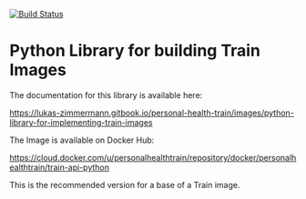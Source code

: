 [![Build Status](https://travis-ci.org/PersonalHealthTrain/train-api-python.svg?branch=master)](https://travis-ci.org/PersonalHealthTrain/train-api-python)
# Python Library for building Train Images

The documentation for this library is available here:

https://lukas-zimmermann.gitbook.io/personal-health-train/images/python-library-for-implementing-train-images


The Image is available on Docker Hub:

https://cloud.docker.com/u/personalhealthtrain/repository/docker/personalhealthtrain/train-api-python

This is the recommended version for a base of a Train image.
